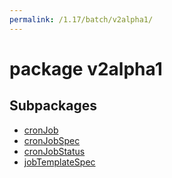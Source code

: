 ```yaml
---
permalink: /1.17/batch/v2alpha1/
---
```


# package v2alpha1



## Subpackages

* [cronJob](batch-v2alpha1-cronJob.md)
* [cronJobSpec](batch-v2alpha1-cronJobSpec.md)
* [cronJobStatus](batch-v2alpha1-cronJobStatus.md)
* [jobTemplateSpec](batch-v2alpha1-jobTemplateSpec.md)